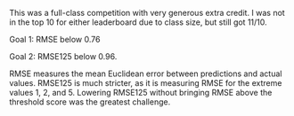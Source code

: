 This was a full-class competition with very generous extra credit. I was not in the top 10 for either leaderboard due to class size, but still got 11/10.

Goal 1: RMSE below 0.76

Goal 2: RMSE125 below 0.96.

RMSE measures the mean Euclidean error between predictions and actual values. RMSE125 is much stricter, as it is measuring RMSE for the extreme values 1, 2, and 5. Lowering RMSE125 without bringing RMSE above the threshold score was the greatest challenge.
